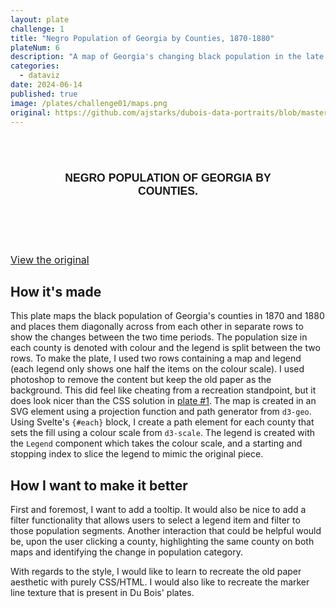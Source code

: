 ```yaml
---
layout: plate
challenge: 1
title: "Negro Population of Georgia by Counties, 1870-1880"
plateNum: 6
description: "A map of Georgia's changing black population in the late 1800s."
categories:
  - dataviz
date: 2024-06-14
published: true
image: /plates/challenge01/maps.png
original: https://github.com/ajstarks/dubois-data-portraits/blob/master/challenge/2024/challenge01/original-plate-06.jpg
---
```


<script>
  import Chart from './Chart.svelte'
</script>

<div class="plate">
  <div class="chart-title">
    <h1>Negro Population of Georgia by Counties.</h1>
  </div>
  <Chart />
</div>

<a class="original" href={original}>View the original</a>

<h2>How it's made</h2>

This plate maps the black population of Georgia's counties in 1870 and 1880 and places them diagonally across from each other in separate rows to show the changes between the two time periods. 
The population size in each county is denoted with colour and the legend is split between the two rows. 
To make the plate, I used two rows containing a map and legend (each legend only shows one half the items on the colour scale). 
I used photoshop to remove the content but keep the old paper as the background. 
This did feel like cheating from a recreation standpoint, but it does look nicer than the CSS solution in <a href="/challenge04/">plate #1</a>.
The map is created in an SVG element using a projection function and path generator from `d3-geo`.
Using Svelte's `{#each}` block, I create a path element for each county that sets the fill using a colour scale from `d3-scale`.
The legend is created with the `Legend` component which takes the colour scale, and a starting and stopping index to slice the legend to mimic the original piece.

<h2>How I want to make it better</h2>

First and foremost, I want to add a tooltip. 
It would also be nice to add a filter functionality that allows users to select a legend item and filter to those population segments.
Another interaction that could be helpful would be, upon the user clicking a county, highlighting the same county on both maps and identifying the change in population category.

With regards to the style, I would like to learn to recreate the old paper aesthetic with purely CSS/HTML.
I would also like to recreate the marker line texture that is present in Du Bois' plates.

<style>
  

  .plate {
    background-image: url($lib/assets/original-plate-bg.png);
    background-size: cover;
    background-repeat: round;
    padding: 16px;
    border-radius: 6px;
    text-transform: uppercase;
    text-align: center;
    font-family: "Public Sans", sans-serif;
    margin: 1vh auto 1vh auto;
    opacity: 0.9;
    width: 75%;
    padding-bottom: 2rem;
  }

  .chart-title {
    margin-bottom: 1rem;
    line-height: 1.2;
    font-family: "Public Sans", sans-serif;
    color: black;
  }

  .chart-title h1 {
    color: black;
    font-family: "Public Sans", sans-serif;
    font-size: 1.1rem;
  }

  .chart-title h1 {
    font-weight: 700;
    margin: 1rem 0 0;
  }

  .chart-title span {
    font-weight: 600;
  }

  .original {
    font-size: 1rem;
  }

  .chart-desc {
    margin: 1.5rem 0 2rem;
  }

  .chart-desc p {
    font-weight: 100;
    word-wrap: break-word;
    line-height: 1.25;
    hyphens: auto;
  }

  .chart-desc :not(p:last-of-type) {
    text-align: left;
    letter-spacing: 1.25px;
    text-indent: 15%;
    margin-bottom: 1rem;
  }

  .caption {
    text-align: right;
  }

  @media screen and (max-width: 800px) {
    .plate {
      width: 100%;
    }
  }
</style>